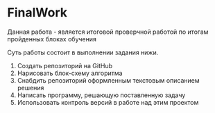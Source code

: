 # FinalWork

Данная работа - является итоговой проверчной работой по итогам пройденных блоках обучения


Суть работы состоит в выполнении задания нижи.

1. Создать репозиторий на GitHub
2. Нарисовать блок-схему алгоритма
3. Снабдить репозиторий оформленным текстовым описанием решения
4. Написать программу, решающую поставленную задачу
5. Использовать контроль версий в работе над этим проектом

